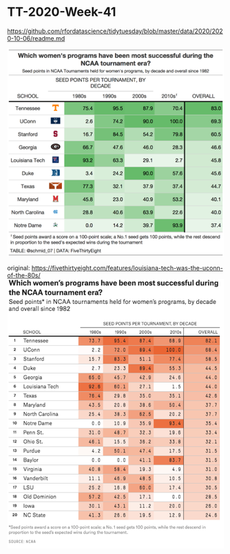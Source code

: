 # TT-2020-Week-41
https://github.com/rfordatascience/tidytuesday/blob/master/data/2020/2020-10-06/readme.md

![](plots/tt_2020_week41.png)

original:
https://fivethirtyeight.com/features/louisiana-tech-was-the-uconn-of-the-80s/
![](img/fivethirtyeight.png)

